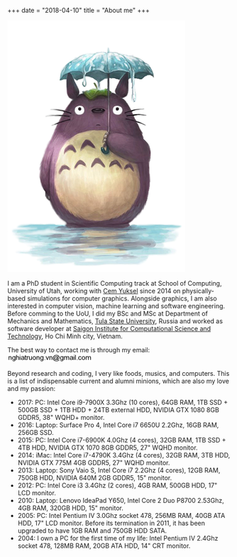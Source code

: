 +++
date = "2018-04-10"
title = "About me"
+++

![This is me][1]

I am a PhD student in Scientific Computing track at School of Computing, University of Utah, working with [Cem Yuksel](http://cemyuksel.com/) since 2014 on physically-based simulations for computer graphics. Alongside graphics, I am also interested in computer vision, machine learning and software engineering. Before comming to the UoU, I did my BSc and MSc at Department of Mechanics and Mathematics, [Tula State University](http://tsu.tula.ru), Russia and worked as software developer at [Saigon Institute for Computational Science and Technology](http://icst.org.vn/en/), Ho Chi Minh city, Vietnam.

The best way to contact me is through my email: ![email-image](/img/email.png)


Beyond research and coding, I very like foods, musics, and computers. This is a list of indispensable current and alumni minions, which are also my love and my passion:

* 2017: PC: Intel Core i9-7900X 3.3Ghz (10 cores), 64GB RAM, 1TB SSD + 500GB SSD + 1TB HDD + 24TB external HDD, NVIDIA GTX 1080 8GB GDDR5, 38" WQHD+ monitor.
* 2016: Laptop: Surface Pro 4, Intel Core i7 6650U 2.2Ghz, 16GB RAM, 256GB SSD.
* 2015: PC: Intel Core i7-6900K 4.0Ghz (4 cores), 32GB RAM, 1TB SSD + 4TB HDD, NVIDIA GTX 1070 8GB GDDR5, 27" WQHD monitor.
* 2014: iMac: Intel Core i7-4790K 3.4Ghz (4 cores), 32GB RAM, 3TB HDD, NVIDIA GTX 775M 4GB GDDR5, 27" WQHD monitor.
* 2013: Laptop: Sony Vaio S, Intel Core i7 2.2Ghz (4 cores), 12GB RAM, 750GB HDD, NVIDIA 640M 2GB GDDR5, 15" monitor.
* 2012: PC: Intel Core i3 3.4Ghz (2 cores), 4GB RAM, 500GB HDD, 17" LCD monitor.
* 2010: Laptop: Lenovo IdeaPad Y650, Intel Core 2 Duo P8700 2.53Ghz, 4GB RAM, 320GB HDD, 15" monitor.
* 2005: PC: Intel Pentium IV 3.0Ghz socket 478, 256MB RAM, 40GB ATA HDD, 17" LCD monitor. Before its termination in 2011, it has been upgraded to have 1GB RAM and 750GB HDD SATA.
* 2004: I own a PC for the first time of my life: Intel Pentium IV 2.4Ghz socket 478, 128MB RAM, 20GB ATA HDD, 14" CRT monitor.

[1]: /img/about.png